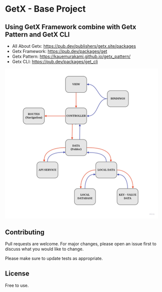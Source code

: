 # GetX - Base Project 

## Using GetX Framework combine with Getx Pattern and GetX CLI

 - All About Getx: https://pub.dev/publishers/getx.site/packages
 - Getx Framework: https://pub.dev/packages/get
 - Getx Pattern: https://kauemurakami.github.io/getx_pattern/
 - Getx CLI: https://pub.dev/packages/get_cli

![](https://github.com/haphu4247/base/blob/main/assets/images/base_diagram.jpg?raw=true)

 ## Contributing
Pull requests are welcome. For major changes, please open an issue first to discuss what you would like to change.

Please make sure to update tests as appropriate.

## License
Free to use.
